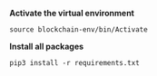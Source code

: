 **Activate the virtual environment**
```
source blockchain-env/bin/Activate
```

**Install all packages**
```
pip3 install -r requirements.txt
```